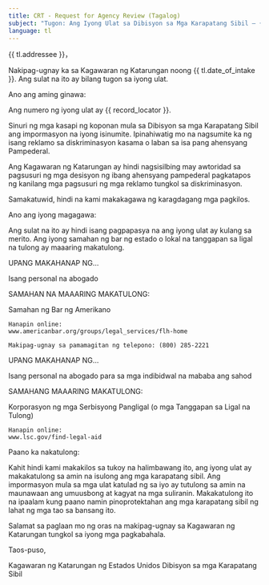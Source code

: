 ```yaml
---
title: CRT - Request for Agency Review (Tagalog)
subject: "Tugon: Ang Iyong Ulat sa Dibisyon sa Mga Karapatang Sibil – {{ record_locator }} mula sa Seksyon na {{ tl.section_name }}"
language: tl
---
```

{{ tl.addressee }}，

Nakipag-ugnay ka sa Kagawaran ng Katarungan noong {{ tl.date_of_intake }}. Ang sulat na ito ay bilang tugon sa iyong ulat.

Ano ang aming ginawa:

Ang numero ng iyong ulat ay {{ record_locator }}.

Sinuri ng mga kasapi ng koponan mula sa Dibisyon sa mga Karapatang Sibil ang impormasyon na iyong isinumite.  Ipinahiwatig mo na nagsumite ka ng isang reklamo sa diskriminasyon kasama o laban sa isa pang ahensyang Pampederal.

Ang Kagawaran ng Katarungan ay hindi nagsisilbing may awtoridad sa pagsusuri ng mga desisyon ng ibang ahensyang pampederal pagkatapos ng kanilang mga pagsusuri ng mga reklamo tungkol sa diskriminasyon.

Samakatuwid, hindi na kami makakagawa ng karagdagang mga pagkilos.

Ano ang iyong magagawa:

Ang sulat na ito ay hindi isang pagpapasya na ang iyong ulat ay kulang sa merito. Ang iyong samahan ng bar ng estado o lokal na tanggapan sa ligal na tulong ay maaaring makatulong.

UPANG MAKAHANAP NG…

Isang personal na abogado

SAMAHAN NA MAAARING MAKATULONG:

Samahan ng Bar ng Amerikano

    Hanapin online:
    www.americanbar.org/groups/legal_services/flh-home

    Makipag-ugnay sa pamamagitan ng telepono: (800) 285-2221

UPANG MAKAHANAP NG…

Isang personal na abogado para sa mga indibidwal na mababa ang sahod

SAMAHANG MAAARING MAKATULONG:

Korporasyon ng mga Serbisyong Pangligal (o mga Tanggapan sa Ligal na Tulong)

    Hanapin online:
    www.lsc.gov/find-legal-aid



Paano ka nakatulong:

Kahit hindi kami makakilos sa tukoy na halimbawang ito, ang iyong ulat ay makakatulong sa amin na isulong ang mga karapatang sibil. Ang impormasyon mula sa mga ulat katulad ng sa iyo ay tutulong sa amin na maunawaan ang umuusbong at kagyat na mga suliranin.  Makakatulong ito na ipaalam kung paano namin pinoprotektahan ang mga karapatang sibil ng lahat ng mga tao sa bansang ito.

Salamat sa paglaan mo ng oras na makipag-ugnay sa Kagawaran ng Katarungan tungkol sa iyong mga pagkabahala.


Taos-puso,

Kagawaran ng Katarungan ng Estados Unidos
Dibisyon sa mga  Karapatang Sibil
